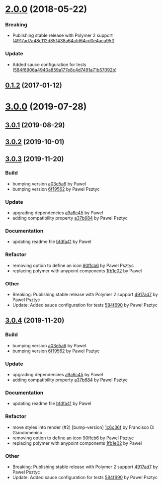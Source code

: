 <a name="2.0.0"></a>
# [2.0.0](https://github.com/advanced-rest-client/response-error-view/compare/0.1.1...2.0.0) (2018-05-22)


### Breaking

* Publishing stable release with Polymer 2 support ([4917ad7a48c112d851438a64afd64cd0e4aca95f](https://github.com/advanced-rest-client/response-error-view/commit/4917ad7a48c112d851438a64afd64cd0e4aca95f))

### Update

* Added sauce configuration for tests ([584f6906a4940a859a177e8c4d7491a71b57092b](https://github.com/advanced-rest-client/response-error-view/commit/584f6906a4940a859a177e8c4d7491a71b57092b))



<a name="0.1.2"></a>
## [0.1.2](https://github.com/advanced-rest-client/response-error-view/compare/0.1.1...v0.1.2) (2017-01-12)




# [3.0.0](https://github.com/advanced-rest-client/response-error-view/compare/0.1.1...3.0.0) (2019-07-28)



## [3.0.1](https://github.com/advanced-rest-client/response-error-view/compare/0.1.1...3.0.1) (2019-08-29)



## [3.0.2](https://github.com/advanced-rest-client/response-error-view/compare/0.1.1...3.0.2) (2019-10-01)



<a name="3.0.3"></a>
## [3.0.3](https://github.com/advanced-rest-client/response-error-view/compare/3.0.1...3.0.3) (2019-11-20)

### Build

* bumping version [a03e5a6](https://github.com/advanced-rest-client/response-error-view/commit/a03e5a6b1cc05a256d4b6a95103ed3e7b6967420) by Pawel
* bumping version [6f19562](https://github.com/advanced-rest-client/response-error-view/commit/6f19562eee44b59875fcde71ec30aa1900c23ad7) by Pawel Psztyc


### Update

* upgrading dependencies [a9a6c45](https://github.com/advanced-rest-client/response-error-view/commit/a9a6c4536dc7ad982823971b137abb4016b11d61) by Pawel
* adding compatibility property [a37b684](https://github.com/advanced-rest-client/response-error-view/commit/a37b684840c9d3ec0f90594118b623255e933fa8) by Pawel Psztyc


### Documentation

* updating readme file [bfdfa41](https://github.com/advanced-rest-client/response-error-view/commit/bfdfa418245a0d434c9d7c86d06932e96a49cd1e) by Pawel


### Refactor

* removing option to define an icon [90ffcb6](https://github.com/advanced-rest-client/response-error-view/commit/90ffcb61dc442019ac10868f6eeec695e8b97b3d) by Pawel Psztyc
* replacing polymer with anypoint components [1fb1e02](https://github.com/advanced-rest-client/response-error-view/commit/1fb1e029a76577d40481c1cc465646000970dc8d) by Pawel


### Other

* Breaking: Publishing stable release with Polymer 2 support
 [4917ad7](https://github.com/advanced-rest-client/response-error-view/commit/4917ad7a48c112d851438a64afd64cd0e4aca95f) by Pawel Psztyc
* Update: Added sauce configuration for tests
 [584f690](https://github.com/advanced-rest-client/response-error-view/commit/584f6906a4940a859a177e8c4d7491a71b57092b) by Pawel Psztyc


<a name="3.0.4"></a>
## [3.0.4](https://github.com/advanced-rest-client/response-error-view/compare/3.0.2...3.0.4) (2019-11-20)

### Build

* bumping version [a03e5a6](https://github.com/advanced-rest-client/response-error-view/commit/a03e5a6b1cc05a256d4b6a95103ed3e7b6967420) by Pawel
* bumping version [6f19562](https://github.com/advanced-rest-client/response-error-view/commit/6f19562eee44b59875fcde71ec30aa1900c23ad7) by Pawel Psztyc


### Update

* upgrading dependencies [a9a6c45](https://github.com/advanced-rest-client/response-error-view/commit/a9a6c4536dc7ad982823971b137abb4016b11d61) by Pawel
* adding compatibility property [a37b684](https://github.com/advanced-rest-client/response-error-view/commit/a37b684840c9d3ec0f90594118b623255e933fa8) by Pawel Psztyc


### Documentation

* updating readme file [bfdfa41](https://github.com/advanced-rest-client/response-error-view/commit/bfdfa418245a0d434c9d7c86d06932e96a49cd1e) by Pawel


### Refactor

* move styles into render (#2) [bump-version] [1c6c36f](https://github.com/advanced-rest-client/response-error-view/commit/1c6c36fd39655964644e327a1f7396d9ba7a21c5) by Francisco Di Giandomenico
* removing option to define an icon [90ffcb6](https://github.com/advanced-rest-client/response-error-view/commit/90ffcb61dc442019ac10868f6eeec695e8b97b3d) by Pawel Psztyc
* replacing polymer with anypoint components [1fb1e02](https://github.com/advanced-rest-client/response-error-view/commit/1fb1e029a76577d40481c1cc465646000970dc8d) by Pawel


### Other

* Breaking: Publishing stable release with Polymer 2 support
 [4917ad7](https://github.com/advanced-rest-client/response-error-view/commit/4917ad7a48c112d851438a64afd64cd0e4aca95f) by Pawel Psztyc
* Update: Added sauce configuration for tests
 [584f690](https://github.com/advanced-rest-client/response-error-view/commit/584f6906a4940a859a177e8c4d7491a71b57092b) by Pawel Psztyc


